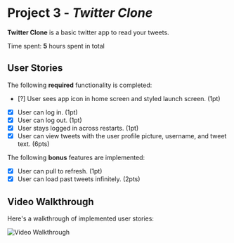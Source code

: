 # Project 3 - *Twitter Clone*

**Twitter Clone** is a basic twitter app to read your tweets.

Time spent: **5** hours spent in total

## User Stories

The following **required** functionality is completed:

- [?] User sees app icon in home screen and styled launch screen. (1pt)
- [x] User can log in. (1pt)
- [x] User can log out. (1pt)
- [x] User stays logged in across restarts. (1pt)
- [x] User can view tweets with the user profile picture, username, and tweet text. (6pts)

The following **bonus** features are implemented:

- [x] User can pull to refresh. (1pt)
- [x] User can load past tweets infinitely. (2pts)

## Video Walkthrough

Here's a walkthrough of implemented user stories:

<img src='https://i.imgur.com/oQJHCde.gif' title='Video Walkthrough' width='' alt='Video Walkthrough' />

